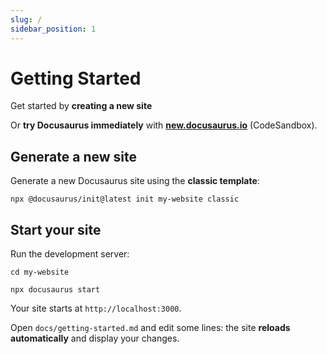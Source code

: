 ```yaml
---
slug: /
sidebar_position: 1
---
```


# Getting Started

Get started by **creating a new site**

Or **try Docusaurus immediately** with **[new.docusaurus.io](https://new.docusaurus.io)** (CodeSandbox).

## Generate a new site

Generate a new Docusaurus site using the **classic template**:

```shell
npx @docusaurus/init@latest init my-website classic
```

## Start your site

Run the development server:

```shell
cd my-website

npx docusaurus start
```

Your site starts at `http://localhost:3000`.

Open `docs/getting-started.md` and edit some lines: the site **reloads automatically** and display your changes.
